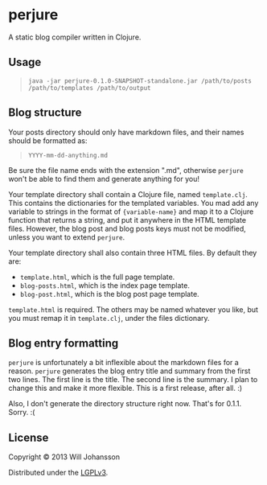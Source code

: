 # perjure

A static blog compiler written in Clojure.

## Usage

> `java -jar perjure-0.1.0-SNAPSHOT-standalone.jar /path/to/posts /path/to/templates /path/to/output`

## Blog structure

Your posts directory should only have markdown files,
and their names should be formatted as:

> `YYYY-mm-dd-anything.md`

Be sure the file name ends with the extension ".md",
otherwise `perjure` won't be able to find them and
generate anything for you!

Your template directory shall contain a Clojure file, named
`template.clj`. This contains the dictionaries for the
templated variables. You mad add any variable to strings
in the format of `{variable-name}` and map it to a Clojure
function that returns a string, and put it anywhere in the
HTML template files. However, the blog post and blog posts keys
must not be modified, unless you want to extend `perjure`.

Your template directory shall also contain three HTML files.
By default they are:

- `template.html`, which is the full page template.
- `blog-posts.html`, which is the index page template.
- `blog-post.html`, which is the blog post page template.

`template.html` is required. The others may be named whatever
you like, but you must remap it in `template.clj`, under the
files dictionary.

## Blog entry formatting

`perjure` is unfortunately a bit inflexible about the markdown
files for a reason. `perjure` generates the blog entry title
and summary from the first two lines. The first line is the
title. The second line is the summary. I plan to change this
and make it more flexible. This is a first release, after all. :)

Also, I don't generate the directory structure right now. That's
for 0.1.1. Sorry. :(

## License

Copyright © 2013 Will Johansson

Distributed under the [LGPLv3](http://www.gnu.org/licenses/lgpl-3.0.txt).
